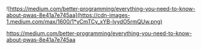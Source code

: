 ![https://medium.com/better-programming/everything-you-need-to-know-about-pwas-8e41a7e745aa](https://cdn-images-1.medium.com/max/1600/1*yCmTCy_xYB-lvydO5rmQUw.png)

https://medium.com/better-programming/everything-you-need-to-know-about-pwas-8e41a7e745aa

